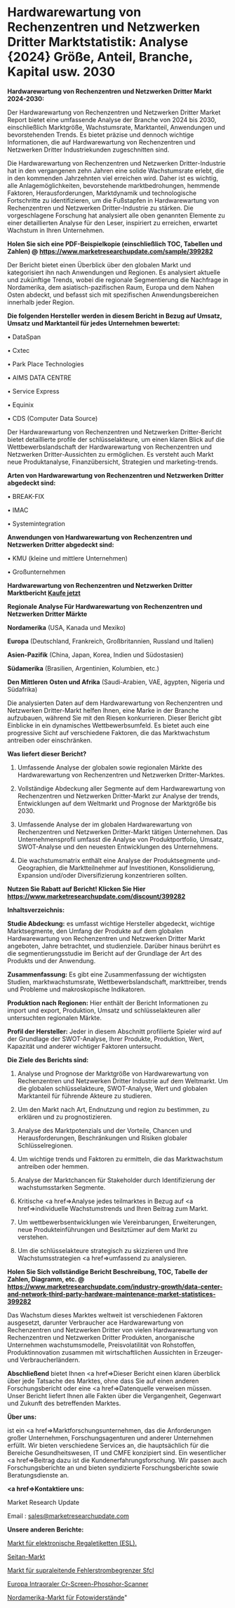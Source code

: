 # Hardwarewartung von Rechenzentren und Netzwerken Dritter Marktstatistik: Analyse {2024} Größe, Anteil, Branche, Kapital usw. 2030

<strong>Hardwarewartung von Rechenzentren und Netzwerken Dritter Markt 2024-2030:</strong>

Der Hardwarewartung von Rechenzentren und Netzwerken Dritter Market Report bietet eine umfassende Analyse der Branche von 2024 bis 2030, einschließlich Marktgröße, Wachstumsrate, Marktanteil, Anwendungen und bevorstehenden Trends. Es bietet präzise und dennoch wichtige Informationen, die auf Hardwarewartung von Rechenzentren und Netzwerken Dritter Industriekunden zugeschnitten sind.

Die Hardwarewartung von Rechenzentren und Netzwerken Dritter-Industrie hat in den vergangenen zehn Jahren eine solide Wachstumsrate erlebt, die in den kommenden Jahrzehnten viel erreichen wird. Daher ist es wichtig, alle Anlagemöglichkeiten, bevorstehende marktbedrohungen, hemmende Faktoren, Herausforderungen, Marktdynamik und technologische Fortschritte zu identifizieren, um die Fußstapfen in Hardwarewartung von Rechenzentren und Netzwerken Dritter-Industrie zu stärken. Die vorgeschlagene Forschung hat analysiert alle oben genannten Elemente zu einer detaillierten Analyse für den Leser, inspiriert zu erreichen, erwartet Wachstum in Ihren Unternehmen.

<strong>Holen Sie sich eine PDF-Beispielkopie (einschließlich TOC, Tabellen und Zahlen) @
</strong><strong><a href=https://www.marketresearchupdate.com/sample/399282><strong>https://www.marketresearchupdate.com/sample/399282</u></font></a></strong></strong>

Der Bericht bietet einen Überblick über den globalen Markt und kategorisiert ihn nach Anwendungen und Regionen. Es analysiert aktuelle und zukünftige Trends, wobei die regionale Segmentierung die Nachfrage in Nordamerika, dem asiatisch-pazifischen Raum, Europa und dem Nahen Osten abdeckt, und befasst sich mit spezifischen Anwendungsbereichen innerhalb jeder Region.

<strong>Die folgenden Hersteller werden in diesem Bericht in Bezug auf Umsatz, Umsatz und Marktanteil für jedes Unternehmen bewertet:</strong>

• DataSpan

• Cxtec

• Park Place Technologies

• AIMS DATA CENTRE

• Service Express

• Equinix 

• CDS (Computer Data Source)

Der Hardwarewartung von Rechenzentren und Netzwerken Dritter-Bericht bietet detaillierte profile der schlüsselakteure, um einen klaren Blick auf die Wettbewerbslandschaft der Hardwarewartung von Rechenzentren und Netzwerken Dritter-Aussichten zu ermöglichen. Es versteht auch Markt neue Produktanalyse, Finanzübersicht, Strategien und marketing-trends.

<strong>Arten von Hardwarewartung von Rechenzentren und Netzwerken Dritter abgedeckt sind:</strong>

• BREAK-FIX

• IMAC

• Systemintegration

<strong>Anwendungen von Hardwarewartung von Rechenzentren und Netzwerken Dritter abgedeckt sind:</strong>

• KMU (kleine und mittlere Unternehmen)

• Großunternehmen

<strong>Hardwarewartung von Rechenzentren und Netzwerken Dritter Marktbericht <a href=https://www.marketresearchupdate.com/buynow/399282>Kaufe jetzt</a></strong>

<strong>Regionale Analyse Für Hardwarewartung von Rechenzentren und Netzwerken Dritter Märkte</strong>

<strong>Nordamerika</strong> (USA, Kanada und Mexiko)

<strong>Europa</strong> (Deutschland, Frankreich, Großbritannien, Russland und Italien)

<strong>Asien-Pazifik</strong> (China, Japan, Korea, Indien und Südostasien)

<strong>Südamerika</strong> (Brasilien, Argentinien, Kolumbien, etc.)

<strong>Den Mittleren</strong> <strong>Osten und Afrika</strong> (Saudi-Arabien, VAE, ägypten, Nigeria und Südafrika)

Die analysierten Daten auf dem Hardwarewartung von Rechenzentren und Netzwerken Dritter-Markt helfen Ihnen, eine Marke in der Branche aufzubauen, während Sie mit den Riesen konkurrieren. Dieser Bericht gibt Einblicke in ein dynamisches Wettbewerbsumfeld. Es bietet auch eine progressive Sicht auf verschiedene Faktoren, die das Marktwachstum antreiben oder einschränken.

<strong>Was liefert dieser Bericht?</strong>

1. Umfassende Analyse der globalen sowie regionalen Märkte des Hardwarewartung von Rechenzentren und Netzwerken Dritter-Marktes.

2. Vollständige Abdeckung aller Segmente auf dem Hardwarewartung von Rechenzentren und Netzwerken Dritter-Markt zur Analyse der trends, Entwicklungen auf dem Weltmarkt und Prognose der Marktgröße bis 2030.

3. Umfassende Analyse der im globalen Hardwarewartung von Rechenzentren und Netzwerken Dritter-Markt tätigen Unternehmen. Das Unternehmensprofil umfasst die Analyse von Produktportfolio, Umsatz, SWOT-Analyse und den neuesten Entwicklungen des Unternehmens.

4. Die wachstumsmatrix enthält eine Analyse der Produktsegmente und-Geographien, die Marktteilnehmer auf Investitionen, Konsolidierung, Expansion und/oder Diversifizierung konzentrieren sollten.

<strong>Nutzen Sie Rabatt auf Bericht! Klicken Sie Hier
</strong><strong><a href=https://www.marketresearchupdate.com/discount/399282>https://www.marketresearchupdate.com/discount/399282</b></u></font></strong></a>

<strong>Inhaltsverzeichnis:</strong>

<strong>Studie Abdeckung:</strong> es umfasst wichtige Hersteller abgedeckt, wichtige Marktsegmente, den Umfang der Produkte auf dem globalen Hardwarewartung von Rechenzentren und Netzwerken Dritter Markt angeboten, Jahre betrachtet, und studienziele. Darüber hinaus berührt es die segmentierungsstudie im Bericht auf der Grundlage der Art des Produkts und der Anwendung.

<strong>Zusammenfassung:</strong> Es gibt eine Zusammenfassung der wichtigsten Studien, marktwachstumsrate, Wettbewerbslandschaft, markttreiber, trends und Probleme und makroskopische Indikatoren.

<strong>Produktion nach Regionen:</strong> Hier enthält der Bericht Informationen zu import und export, Produktion, Umsatz und schlüsselakteuren aller untersuchten regionalen Märkte.

<strong>Profil der Hersteller:</strong> Jeder in diesem Abschnitt profilierte Spieler wird auf der Grundlage der SWOT-Analyse, Ihrer Produkte, Produktion, Wert, Kapazität und anderer wichtiger Faktoren untersucht.

<strong>Die Ziele des Berichts sind:</strong>

1) Analyse und Prognose der Marktgröße von Hardwarewartung von Rechenzentren und Netzwerken Dritter Industrie auf dem Weltmarkt.
Um die globalen schlüsselakteure, SWOT-Analyse, Wert und globalen Marktanteil für führende Akteure zu studieren.

2) Um den Markt nach Art, Endnutzung und region zu bestimmen, zu erklären und zu prognostizieren.

3) Analyse des Marktpotenzials und der Vorteile, Chancen und Herausforderungen, Beschränkungen und Risiken globaler Schlüsselregionen.

4) Um wichtige trends und Faktoren zu ermitteln, die das Marktwachstum antreiben oder hemmen.

5) Analyse der Marktchancen für Stakeholder durch Identifizierung der wachstumsstarken Segmente.

6) Kritische <a href=>Analyse</a> jedes teilmarktes in Bezug auf <a href=>individuelle</a> Wachstumstrends und Ihren Beitrag zum Markt.

7) Um wettbewerbsentwicklungen wie Vereinbarungen, Erweiterungen, neue Produkteinführungen und Besitztümer auf dem Markt zu verstehen.

8) Um die schlüsselakteure strategisch zu skizzieren und Ihre Wachstumsstrategien <a href=>umfassend</a> zu analysieren.

<strong>Holen Sie Sich vollständige Bericht Beschreibung, TOC, Tabelle der Zahlen, Diagramm, etc. @ </strong><strong><a href=https://www.marketresearchupdate.com/industry-growth/data-center-and-network-third-party-hardware-maintenance-market-statistices-399282>https://www.marketresearchupdate.com/industry-growth/data-center-and-network-third-party-hardware-maintenance-market-statistices-399282</a></font></strong>

Das Wachstum dieses Marktes weltweit ist verschiedenen Faktoren ausgesetzt, darunter Verbraucher ace Hardwarewartung von Rechenzentren und Netzwerken Dritter von vielen Hardwarewartung von Rechenzentren und Netzwerken Dritter Produkten, anorganische Unternehmen wachstumsmodelle, Preisvolatilität von Rohstoffen, Produktinnovation zusammen mit wirtschaftlichen Aussichten in Erzeuger-und Verbraucherländern.

<strong>Abschließend</strong> bietet Ihnen <a href=>Dieser</a> Bericht einen klaren überblick über jede Tatsache des Marktes, ohne dass Sie auf einen anderen Forschungsbericht oder eine <a href=>Datenquelle</a> verweisen müssen. Unser Bericht liefert Ihnen alle Fakten über die Vergangenheit, Gegenwart und Zukunft des betreffenden Marktes.

<strong>Über uns:</strong>

 ist ein <a href=>Marktfors</a>chungsunternehmen, das die Anforderungen großer Unternehmen, Forschungsagenturen und anderer Unternehmen erfüllt. Wir bieten verschiedene Services an, die hauptsächlich für die Bereiche Gesundheitswesen, IT und CMFE konzipiert sind. Ein wesentlicher <a href=>Beitrag</a> dazu ist die Kundenerfahrungsforschung. Wir passen auch Forschungsberichte an und bieten syndizierte Forschungsberichte sowie Beratungsdienste an.

<strong><a href=>Kontaktiere uns:</a></strong>

Market Research Update

Email : sales@marketresearchupdate.com

<strong>Unsere anderen Berichte:</strong>

<a href=https://www.linkedin.com/pulse/electronic-shelf-labels-esl-market-2023-2029>Markt für elektronische Regaletiketten (ESL).</a>

<a href=https://www.linkedin.com/pulse/seitan-market-size-emerging-trends-consumption>Seitan-Markt</a>

<a href=https://www.linkedin.com/pulse/superconducting-fault-current-limiter-sfcl-market-2f>Markt für supraleitende Fehlerstrombegrenzer Sfcl</a>

<a href=https://www.linkedin.com/pulse/europe-intra-oral-cr-screen-phosphor-scanner>Europa Intraoraler Cr-Screen-Phosphor-Scanner</a>

<a href=https://www.linkedin.com/pulse/north-america-photoresistor-market-growth-possibilities>Nordamerika-Markt für Fotowiderstände</a>"
